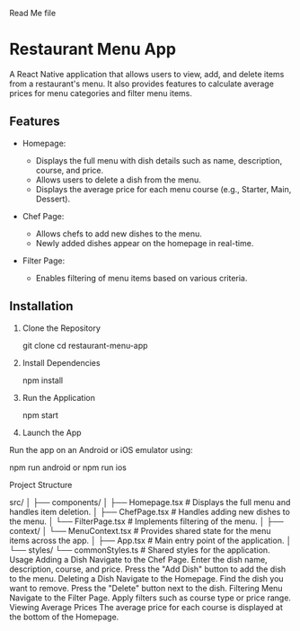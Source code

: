 Read Me file

# Restaurant Menu App

A React Native application that allows users to view, add, and delete items from a restaurant's menu. It also provides features to calculate average prices for menu categories and filter menu items.

## Features

- Homepage:
  - Displays the full menu with dish details such as name, description, course, and price.
  - Allows users to delete a dish from the menu.
  - Displays the average price for each menu course (e.g., Starter, Main, Dessert).

- Chef Page:
  - Allows chefs to add new dishes to the menu.
  - Newly added dishes appear on the homepage in real-time.

- Filter Page:
  - Enables filtering of menu items based on various criteria.

## Installation

1. Clone the Repository
   
   git clone <repository-url>
   cd restaurant-menu-app
2. Install Dependencies

    npm install


3. Run the Application

    npm start

4. Launch the App

Run the app on an Android or iOS emulator using:

   npm run android
   or
   npm run ios


Project Structure

src/
│
├── components/
│   ├── Homepage.tsx     # Displays the full menu and handles item deletion.
│   ├── ChefPage.tsx     # Handles adding new dishes to the menu.
│   └── FilterPage.tsx   # Implements filtering of the menu.
│
├── context/
│   └── MenuContext.tsx  # Provides shared state for the menu items across the app.
│
├── App.tsx              # Main entry point of the application.
│
└── styles/
    └── commonStyles.ts  # Shared styles for the application.
Usage
Adding a Dish
Navigate to the Chef Page.
Enter the dish name, description, course, and price.
Press the "Add Dish" button to add the dish to the menu.
Deleting a Dish
Navigate to the Homepage.
Find the dish you want to remove.
Press the "Delete" button next to the dish.
Filtering Menu
Navigate to the Filter Page.
Apply filters such as course type or price range.
Viewing Average Prices
The average price for each course is displayed at the bottom of the Homepage.


